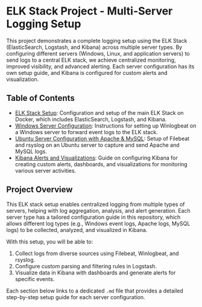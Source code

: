 # ELK Stack Project - Multi-Server Logging Setup

This project demonstrates a complete logging setup using the ELK Stack (ElasticSearch, Logstash, and Kibana) across multiple server types. By configuring different servers (Windows, Linux, and application servers) to send logs to a central ELK stack, we achieve centralized monitoring, improved visibility, and advanced alerting. Each server configuration has its own setup guide, and Kibana is configured for custom alerts and visualization.

## Table of Contents

- [ELK Stack Setup](./elk-setup.md): Configuration and setup of the main ELK Stack on Docker, which includes ElasticSearch, Logstash, and Kibana.
- [Windows Server Configuration](./windows-server.md): Instructions for setting up Winlogbeat on a Windows server to forward event logs to the ELK stack.
- [Ubuntu Server Configuration with Apache & MySQL](./ubuntu-server.md): Setup of Filebeat and rsyslog on an Ubuntu server to capture and send Apache and MySQL logs.
- [Kibana Alerts and Visualizations](./kibana-alerts.md): Guide on configuring Kibana for creating custom alerts, dashboards, and visualizations for monitoring various server activities.

## Project Overview

This ELK stack setup enables centralized logging from multiple types of servers, helping with log aggregation, analysis, and alert generation. Each server type has a tailored configuration guide in this repository, which allows different log types (e.g., Windows event logs, Apache logs, MySQL logs) to be collected, analyzed, and visualized in Kibana.

With this setup, you will be able to:
1. Collect logs from diverse sources using Filebeat, Winlogbeat, and rsyslog.
2. Configure custom parsing and filtering rules in Logstash.
3. Visualize data in Kibana with dashboards and generate alerts for specific events.

Each section below links to a dedicated `.md` file that provides a detailed step-by-step setup guide for each server configuration.
